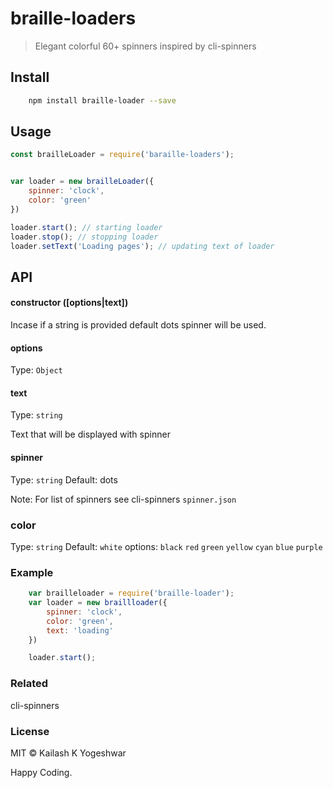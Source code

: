 # braille-loaders
> Elegant colorful 60+ spinners inspired by cli-spinners

## Install
``` bash
	npm install braille-loader --save
```
## Usage

``` Javascript
const brailleLoader = require('baraille-loaders');


var loader = new brailleLoader({
	spinner: 'clock',
	color: 'green'
})

loader.start(); // starting loader
loader.stop(); // stopping loader
loader.setText('Loading pages'); // updating text of loader

```

## API

#### constructor ([options|text])
Incase if a string is provided default dots spinner will be used.

#### options
Type: `Object`

#### text
Type: `string`

Text that will be displayed with spinner

#### spinner
Type: `string`
Default: dots

Note: For list of spinners see cli-spinners `spinner.json`

### color
Type: `string`
Default: `white`
options: `black` `red` 	`green` `yellow` `cyan` `blue` `purple`


### Example

``` Javascript
	var brailleloader = require('braille-loader');
	var loader = new braillloader({
		spinner: 'clock',
		color: 'green',
		text: 'loading'
	})

	loader.start();
```

### Related
cli-spinners

### License
MIT © Kailash K Yogeshwar

Happy Coding.
